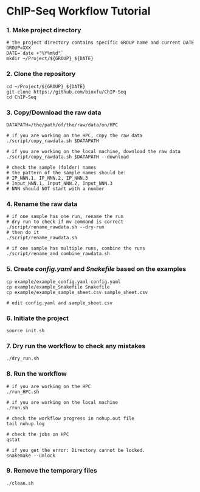 # ChIP-Seq Workflow Tutorial

### 1. Make project directory
```
# the project directory contains specific GROUP name and current DATE
GROUP=XXX
DATE=`date +"%Y%m%d"`
mkdir ~/Project/${GROUP}_${DATE}
```

### 2. Clone the repository
```
cd ~/Project/${GROUP}_${DATE}
git clone https://github.com/bioxfu/ChIP-Seq
cd ChIP-Seq
```

### 3. Copy/Download the raw data
```
DATAPATH=/the/path/of/the/raw/data/on/HPC

# if you are working on the HPC, copy the raw data
./script/copy_rawdata.sh $DATAPATH

# if you are working on the local machine, download the raw data
./script/copy_rawdata.sh $DATAPATH --download

# check the sample (folder) names
# the pattern of the sample names should be:
# IP_NNN.1, IP_NNN.2, IP_NNN.3
# Input_NNN.1, Input_NNN.2, Input_NNN.3
# NNN should NOT start with a number
```

### 4. Rename the raw data
```
# if one sample has one run, rename the run
# dry run to check if mv command is correct
./script/rename_rawdata.sh --dry-run
# then do it 
./script/rename_rawdata.sh

# if one sample has multiple runs, combine the runs
./script/rename_and_combine_rawdata.sh
```

### 5. Create *config.yaml* and *Snakefile* based on the examples
```
cp example/example_config.yaml config.yaml
cp example/example_Snakefile Snakefile
cp example/example_sample_sheet.csv sample_sheet.csv

# edit config.yaml and sample_sheet.csv 
```

### 6. Initiate the project
```
source init.sh
```

### 7. Dry run the workflow to check any mistakes
```
./dry_run.sh
```

### 8. Run the workflow
```
# if you are working on the HPC
./run_HPC.sh

# if you are working on the local machine
./run.sh

# check the workflow progress in nohup.out file
tail nohup.log 

# check the jobs on HPC
qstat

# if you get the error: Directory cannot be locked.
snakemake --unlock 
```

### 9. Remove the temporary files
```
./clean.sh
```


